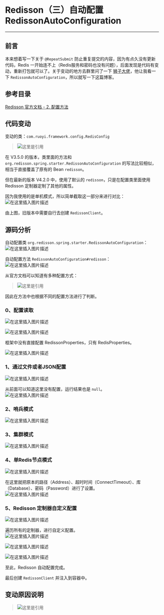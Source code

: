# Redisson（三）自动配置 RedissonAutoConfiguration
- - -
## 前言
本来想着写一下关于 `@RepeatSubmit` 防止重复提交的内容，因为有点久没有更新代码，Redis 一开始连不上（Redis服务和密码也没有问题），后面发现是代码有变动，重新打包就可以了。关于变动的地方去群里问了一下 [狮子大佬](https://blog.csdn.net/weixin_40461281)，他让我看一下 `RedissonAutoConfiguration`，所以就写一下这篇博客。
## 参考目录
[Redisson 官方文档 - 2. 配置方法](https://github.com/redisson/redisson/wiki/2.-%E9%85%8D%E7%BD%AE%E6%96%B9%E6%B3%95)

## 代码变动
变动的类：`com.ruoyi.framework.config.RedisConfig`<br>

> ![这里是引用](img03/258a30a9386242fb9ed43ff77574f52d.png)

在 V3.5.0 的版本，类里面的方法和 `org.redisson.spring.starter.RedissonAutoConfiguration` 的写法比较相似，相当于直接覆盖了原有的 Bean `redisson`。

但在最新的版本 V4.2.0 中，使用了默认的 `redisson`，只是在配置类里面使用 Redisson 定制器定制了其他的属性。

因为我使用的是单机模式，所以简单截取这一部分来进行对比：<br>
![在这里插入图片描述](img03/ebd1d4af2e9c456c9d175e5439eaa5ac.png)

由上图，旧版本中需要自行去创建 `RedissonClient`。

## 源码分析
自动配置类 `org.redisson.spring.starter.RedissonAutoConfiguration`：<br>
![在这里插入图片描述](img03/67190e300d204a199f8c5da5ba75316c.png)

自动配置方法 `RedissonAutoConfiguration#redisson`：<br>
![在这里插入图片描述](img03/4e86eb2d7a6d41a6a7282cd3b13dbf46.png)

从官方文档可以知道有多种配置方式：<br>

> ![这里是引用](img03/20006911a2844e2db5a73ff43c79fa0f.png)<br>

因此在方法中也根据不同的配置方法进行了判断。

### 0、配置读取
![在这里插入图片描述](img03/7f0b09f19a794d8aab43797b464e6612.png)<br>

![在这里插入图片描述](img03/92ed07a0554245089e598c198645c8f8.png)<br>

框架中没有直接配置 RedissonProperties，只有 RedisProperties。

![在这里插入图片描述](img03/d95368ad4be044c0a14ed210f32b7f68.png)
### 1、通过文件或者JSON配置
![在这里插入图片描述](img03/4532f2d15fcd41748f5f112d9f535408.png)

从前面可以知道这里没有配置，运行结果也是 `null`。<br>
![在这里插入图片描述](img03/045eae0797f743d182ded465fe6526e8.png)
### 2、哨兵模式
![在这里插入图片描述](img03/867da1411d6841b7a5816ae64d4de448.png)
### 3、集群模式
![在这里插入图片描述](img03/2b419cca766341e792a018ed22673448.png)
### 4、单Redis节点模式
![在这里插入图片描述](img03/9ebc1a9a22764fab875964c47c6bceb9.png)

在这里就把原本的路径（Address）、超时时间（ConnectTimeout）、库（Database）、密码（Password）进行了设置。<br>
![在这里插入图片描述](img03/8911b6100b684c6991c7e4401eecdd51.png)
### 5、Redisson 定制器自定义配置
![在这里插入图片描述](img03/08a3ad37f3b04ec1b176c6548e75b922.png)<br>

遍历所有的定制器，进行自定义配置。<br>
![在这里插入图片描述](img03/27c3f7aab1d740bd849d16ed9f46e1b4.png)

![在这里插入图片描述](img03/6c30679cffac4c92ac2eacdc4f476731.png)

![在这里插入图片描述](img03/c885773859034701ada0249166ff1d1d.png)

至此，Redisson 自动配置完成。

最后创建 `RedissonClient` 并注入到容器中。

## 变动原因说明

> ![这里是引用](img03/7132ac00dcac4b1a8a4a749132ef3dbd.png)

